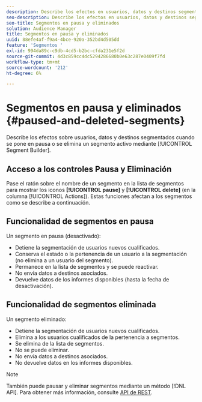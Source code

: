```yaml
---
description: Describe los efectos en usuarios, datos y destinos segmentados al pausar o eliminar un segmento activo mediante el Generador de segmentos.
seo-description: Describe los efectos en usuarios, datos y destinos segmentados al pausar o eliminar un segmento activo mediante el Generador de segmentos.
seo-title: Segmentos en pausa y eliminados
solution: Audience Manager
title: Segmentos en pausa y eliminados
uuid: 88efe4af-f9a4-4bce-920a-352bd4d505dd
feature: 'Segmentos '
exl-id: 994da89c-c9db-4cd5-b2bc-cfda231e5f2d
source-git-commit: 4d3c859cc4dc5294286680b0e63c287e0409f7fd
workflow-type: tm+mt
source-wordcount: '212'
ht-degree: 6%

---
```


# Segmentos en pausa y eliminados {#paused-and-deleted-segments}

Describe los efectos sobre usuarios, datos y destinos segmentados cuando se pone en pausa o se elimina un segmento activo mediante [!UICONTROL Segment Builder].

## Acceso a los controles Pausa y Eliminación

Pase el ratón sobre el nombre de un segmento en la lista de segmentos para mostrar los iconos **[!UICONTROL pause]** y **[!UICONTROL delete]** (en la columna [!UICONTROL Actions]). Estas funciones afectan a los segmentos como se describe a continuación.

## Funcionalidad de segmentos en pausa

Un segmento en pausa (desactivado):

* Detiene la segmentación de usuarios nuevos cualificados.
* Conserva el estado o la pertenencia de un usuario a la segmentación (no elimina a un usuario del segmento).
* Permanece en la lista de segmentos y se puede reactivar.
* No envía datos a destinos asociados.
* Devuelve datos de los informes disponibles (hasta la fecha de desactivación).

## Funcionalidad de segmentos eliminada

Un segmento eliminado:

* Detiene la segmentación de usuarios nuevos cualificados.
* Elimina a los usuarios cualificados de la pertenencia a segmentos.
* Se elimina de la lista de segmentos.
* No se puede eliminar.
* No envía datos a destinos asociados.
* No devuelve datos en los informes disponibles.

>[!NOTE]
>
>También puede pausar y eliminar segmentos mediante un método [!DNL API]. Para obtener más información, consulte [API de REST](../../api/rest-api-main/rest-api-main.md).
